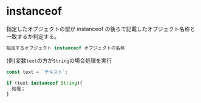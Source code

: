 # instanceof
  
指定したオブジェクトの型が instanceof の後ろで記載したオブジェクト名称と一致するか判定する。
```js
指定するオブジェクト instanceof オブジェクトの名称
```
(例)変数`text`の方が`String`の場合処理を実行
```js
const text = `テキスト`;

if (text instanceof String){
  処理；
}
```
